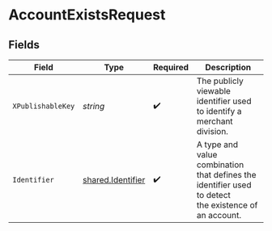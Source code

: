 # AccountExistsRequest


## Fields

| Field                                                                                                 | Type                                                                                                  | Required                                                                                              | Description                                                                                           |
| ----------------------------------------------------------------------------------------------------- | ----------------------------------------------------------------------------------------------------- | ----------------------------------------------------------------------------------------------------- | ----------------------------------------------------------------------------------------------------- |
| `XPublishableKey`                                                                                     | *string*                                                                                              | :heavy_check_mark:                                                                                    | The publicly viewable identifier used to identify a merchant division.                                |
| `Identifier`                                                                                          | [shared.Identifier](../../models/shared/identifier.md)                                                | :heavy_check_mark:                                                                                    | A type and value combination that defines the identifier used to detect<br/>the existence of an account.<br/> |